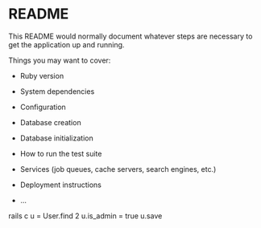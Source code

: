 # README

This README would normally document whatever steps are necessary to get the
application up and running.

Things you may want to cover:

* Ruby version

* System dependencies

* Configuration

* Database creation

* Database initialization

* How to run the test suite

* Services (job queues, cache servers, search engines, etc.)

* Deployment instructions

* ...
<!-- github comment
git add .
git commit -m "(3) xxxxx"
git push -u origin main(master) -->

rails c
u = User.find 2
u.is_admin = true
u.save